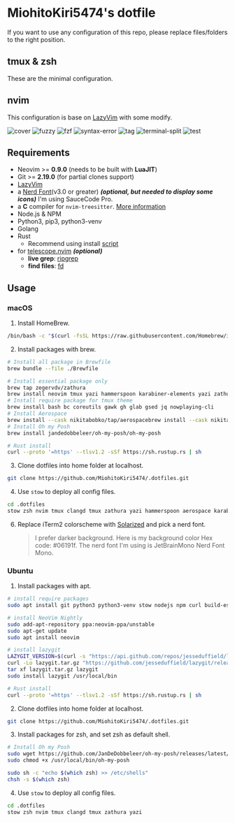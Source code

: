 # MiohitoKiri5474's dotfile

If you want to use any configuration of this repo, please replace files/folders to the right position.

## tmux & zsh

These are the minimal configuration.

## nvim

This configuration is base on [LazyVim](lazyvim.org) with some modify.

![cover](/images/cover.png)
![fuzzy](/images/fuzzy.png)
![fzf](/imagus/fzf.png)
![syntax-error](/images/syntax-error.png)
![tag](/images/tag.png)
![terminal-split](/images/terminal-split.png)
![test](/images/test.png)

## Requirements

- Neovim >= **0.9.0** (needs to be built with **LuaJIT**)
- Git >= **2.19.0** (for partial clones support)
- [LazyVim](https://www.lazyvim.org/)
- a [Nerd Font](https://www.nerdfonts.com/)(v3.0 or greater) **_(optional, but needed to display some icons)_**
  I'm using SauceCode Pro.
- a **C** compiler for `nvim-treesitter`. [More information](https://github.com/nvim-treesitter/nvim-treesitter#requirements)
- Node.js & NPM
- Python3, pip3, python3-venv
- Golang
- Rust
  - Recommend using install [script](https://www.rust-lang.org/tools/install)
- for [telescope.nvim](https://github.com/nvim-telescope/telescope.nvim) **_(optional)_**
  - **live grep**: [ripgrep](https://github.com/BurntSushi/ripgrep)
  - **find files**: [fd](https://github.com/sharkdp/fd)

## Usage

### macOS

1. Install HomeBrew.

```sh
/bin/bash -c "$(curl -fsSL https://raw.githubusercontent.com/Homebrew/install/HEAD/install.sh)"
```

2. Install packages with brew.

```sh
# Install all package in Brewfile
brew bundle --file ./Brewfile

# Install essential package only
brew tap zegervdv/zathura
brew install neovim tmux yazi hammerspoon karabiner-elements yazi zathura btop bat wget eza
# Install require package for tmux theme
brew install bash bc coreutils gawk gh glab gsed jq nowplaying-cli
# Install Aerospace
brew install --cask nikitabobko/tap/aerospacebrew install --cask nikitabobko/tap/aerospace
# Install Oh my Posh
brew install jandedobbeleer/oh-my-posh/oh-my-posh

# Rust install
curl --proto '=https' --tlsv1.2 -sSf https://sh.rustup.rs | sh
```

3. Clone dotfiles into home folder at localhost.

```sh
git clone https://github.com/MiohitoKiri5474/.dotfiles.git
````

4. Use `stow` to deploy all config files.

```sh
cd .dotfiles
stow zsh nvim tmux clangd tmux zathura yazi hammerspoon aerospace karabiner
```

6. Replace iTerm2 colorscheme with [Solarized](https://github.com/altercation/solarized) and pick a nerd font.
   > I prefer darker background. Here is my background color Hex code: #06191f.
   > The nerd font I'm using is JetBrainMono Nerd Font Mono.

### Ubuntu

1. Install packages with apt.

```sh
# install require packages
sudo apt install git python3 python3-venv stow nodejs npm curl build-essential golang unzip zsh tmux fzf yazi ripgrep fd-find

# install NeoVim Nightly
sudo add-apt-repository ppa:neovim-ppa/unstable
sudo apt-get update
sudo apt install neovim

# install lazygit
LAZYGIT_VERSION=$(curl -s "https://api.github.com/repos/jesseduffield/lazygit/releases/latest" | grep -Po '"tag_name": "v\K[^"]*')
curl -Lo lazygit.tar.gz "https://github.com/jesseduffield/lazygit/releases/latest/download/lazygit_${LAZYGIT_VERSION}_Linux_x86_64.tar.gz"
tar xf lazygit.tar.gz lazygit
sudo install lazygit /usr/local/bin

# Rust install
curl --proto '=https' --tlsv1.2 -sSf https://sh.rustup.rs | sh
```

2. Clone dotfiles into home folder at localhost.

```sh
git clone https://github.com/MiohitoKiri5474/.dotfiles.git
```

3. Install packages for zsh, and set zsh as default shell.

```sh
# Install Oh my Posh
sudo wget https://github.com/JanDeDobbeleer/oh-my-posh/releases/latest/download/posh-linux-amd64 -O /usr/local/bin/oh-my-posh
sudo chmod +x /usr/local/bin/oh-my-posh

sudo sh -c "echo $(which zsh) >> /etc/shells"
chsh -s $(which zsh)
```

4. Use `stow` to deploy all config files.

```sh
cd .dotfiles
stow zsh nvim tmux clangd tmux zathura yazi
```
